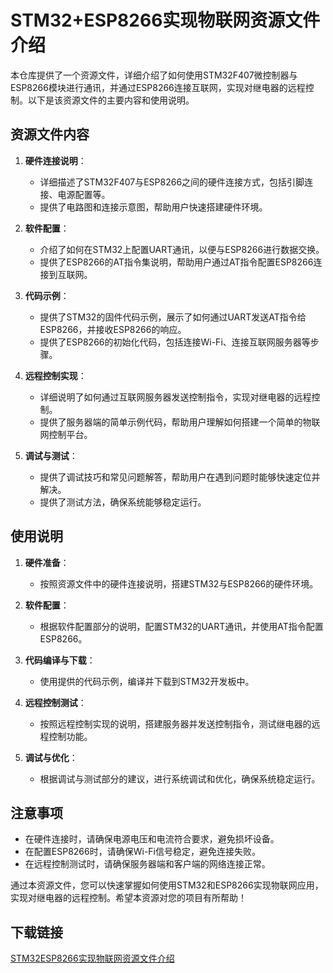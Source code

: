 # STM32+ESP8266实现物联网资源文件介绍

本仓库提供了一个资源文件，详细介绍了如何使用STM32F407微控制器与ESP8266模块进行通讯，并通过ESP8266连接互联网，实现对继电器的远程控制。以下是该资源文件的主要内容和使用说明。

## 资源文件内容

1. **硬件连接说明**：
   - 详细描述了STM32F407与ESP8266之间的硬件连接方式，包括引脚连接、电源配置等。
   - 提供了电路图和连接示意图，帮助用户快速搭建硬件环境。

2. **软件配置**：
   - 介绍了如何在STM32上配置UART通讯，以便与ESP8266进行数据交换。
   - 提供了ESP8266的AT指令集说明，帮助用户通过AT指令配置ESP8266连接到互联网。

3. **代码示例**：
   - 提供了STM32的固件代码示例，展示了如何通过UART发送AT指令给ESP8266，并接收ESP8266的响应。
   - 提供了ESP8266的初始化代码，包括连接Wi-Fi、连接互联网服务器等步骤。

4. **远程控制实现**：
   - 详细说明了如何通过互联网服务器发送控制指令，实现对继电器的远程控制。
   - 提供了服务器端的简单示例代码，帮助用户理解如何搭建一个简单的物联网控制平台。

5. **调试与测试**：
   - 提供了调试技巧和常见问题解答，帮助用户在遇到问题时能够快速定位并解决。
   - 提供了测试方法，确保系统能够稳定运行。

## 使用说明

1. **硬件准备**：
   - 按照资源文件中的硬件连接说明，搭建STM32与ESP8266的硬件环境。

2. **软件配置**：
   - 根据软件配置部分的说明，配置STM32的UART通讯，并使用AT指令配置ESP8266。

3. **代码编译与下载**：
   - 使用提供的代码示例，编译并下载到STM32开发板中。

4. **远程控制测试**：
   - 按照远程控制实现的说明，搭建服务器并发送控制指令，测试继电器的远程控制功能。

5. **调试与优化**：
   - 根据调试与测试部分的建议，进行系统调试和优化，确保系统稳定运行。

## 注意事项

- 在硬件连接时，请确保电源电压和电流符合要求，避免损坏设备。
- 在配置ESP8266时，请确保Wi-Fi信号稳定，避免连接失败。
- 在远程控制测试时，请确保服务器端和客户端的网络连接正常。

通过本资源文件，您可以快速掌握如何使用STM32和ESP8266实现物联网应用，实现对继电器的远程控制。希望本资源对您的项目有所帮助！

## 下载链接

[STM32ESP8266实现物联网资源文件介绍](https://pan.quark.cn/s/23a7138c1957)